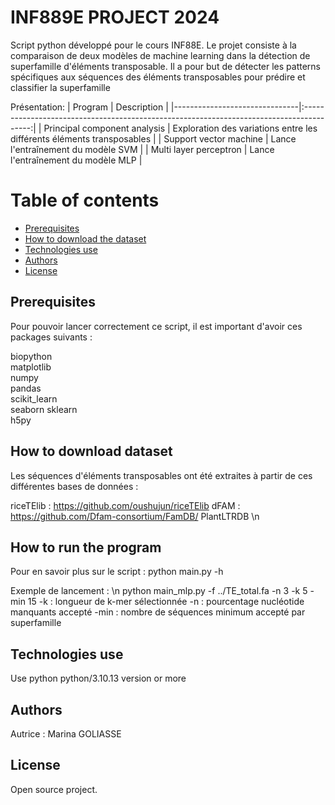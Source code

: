 # INF889E PROJECT 2024

Script python développé pour le cours INF88E.
Le projet consiste à la comparaison de deux modèles de machine learning dans la détection de superfamille d'éléments transposable. Il a pour but de détecter les patterns spécifiques aux séquences des éléments transposables pour prédire et classifier la superfamille


Présentation:
| Program                       |                                       Description                                        |
|-------------------------------|:----------------------------------------------------------------------------------------:|
| Principal component analysis  |            Exploration des variations entre les différents éléments transposables        |
| Support vector machine        |                         Lance l'entraînement du modèle SVM                               |
| Multi layer perceptron        |                         Lance l'entraînement du modèle MLP                               |
 

# Table of contents
* [Prerequisites](#Prerequisites)
* [How to download the dataset](#How-to-download-the-dataset)
* [Technologies use](#Technologies-use)
* [Authors](#Authors)
* [License](#License)

## Prerequisites <a name="Prerequisites"></a>

Pour pouvoir lancer correctement ce script, il est important d'avoir ces packages suivants : 

biopython                    
matplotlib                   
numpy                        
pandas                      
scikit_learn                 
seaborn
sklearn  
h5py

## How to download dataset <a name="How-to-download-the-dataset"></a>

Les séquences d'éléments transposables ont été extraites à partir de ces différentes bases de données :

riceTElib : https://github.com/oushujun/riceTElib 
dFAM : https://github.com/Dfam-consortium/FamDB/
PlantLTRDB \n


## How to run the program <a name="How-to-run-the-program"></a>
Pour en savoir plus sur le script :
python main.py -h

Exemple de lancement : \n
python  main_mlp.py -f ../TE_total.fa -n 3 -k 5 -min 15
-k : longueur de k-mer sélectionnée 
-n : pourcentage nucléotide manquants accepté
-min : nombre de séquences minimum accepté par superfamille

## Technologies use <a name="Technologies-use"></a>
Use python python/3.10.13 version or more

## Authors <a name="Authors"></a>
Autrice : Marina GOLIASSE 

## License <a name="License"></a>
Open source project.
